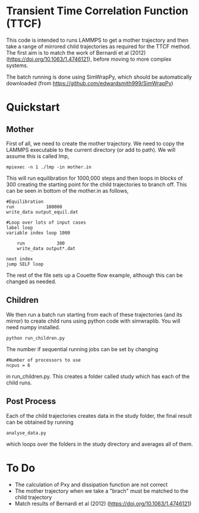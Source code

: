 Transient Time Correlation Function (TTCF)
==========================================
    
This code is intended to runs LAMMPS to get a mother trajectory and then take a range of mirrored child trajectories as required for the TTCF method. The first aim is to match the work of Bernardi et al (2012) (https://doi.org/10.1063/1.4746121), before moving to more complex systems.

The batch running is done using SimWrapPy, which should be automatically downloaded (from https://github.com/edwardsmith999/SimWrapPy)

Quickstart
===========


Mother
------

First of all, we need to create the mother trajectory. We need to copy the LAMMPS executable to the current directory (or add to path). We will assume this is called lmp,


    mpiexec -n 1 ./lmp -in mother.in

This will run equilibration for 1000,000 steps and then loops in blocks of 300 creating the starting point for the child trajectories to branch off. This can be seen in bottom of the mother.in as follows,


    #Equilibration
    run	           100000
    write_data output_equil.dat

    #Loop over lots of input cases
    label loop
    variable index loop 1000

        run	           300
        write_data output*.dat
        
    next index
    jump SELF loop

The rest of the file sets up a Couette flow example, although this can be changed as needed.

Children
--------

We then run a batch run starting from each of these trajectories (and its mirror) to create child runs using python code with simwraplib. You will need numpy installed.

    python run_children.py

The number if sequential running jobs can be set by changing 

    #Number of processors to use
    ncpus = 6

in run_children.py. This creates a folder called study which has each of the child runs.


Post Process
------------
Each of the child trajectories creates data in the study folder, the final result can be obtained by running

    analyse_data.py

which loops over the folders in the study directory and averages all of them.

To Do
=====

 - The calculation of Pxy and dissipation function are not correct
 - The mother trajectory when we take a "brach" must be matched to the child trajectory
 - Match results of Bernardi et al (2012) (https://doi.org/10.1063/1.4746121)
